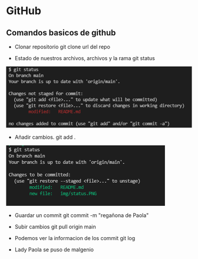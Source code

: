 # GitHub

## Comandos basicos de github

* Clonar repositorio
	git clone url del repo

* Estado de nuestros archivos, archivos y la rama
	git status  
	
![Estado de los archivos sin agregar cambios ](./img/status.PNG)

* Añadir cambios.
	git add .  
	
![con cambios ](./img/statusmodified.PNG)
* Guardar un commit
git commit -m "regañona de Paola"

* Subir cambios
	git pull origin main

* Podemos ver la informacion de los commit
	git log
* Lady Paola se puso de malgenio



